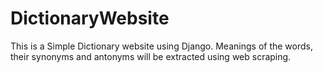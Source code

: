# DictionaryWebsite
This is a Simple Dictionary website using Django. Meanings of the words, their synonyms and antonyms will be
extracted using web scraping. 
